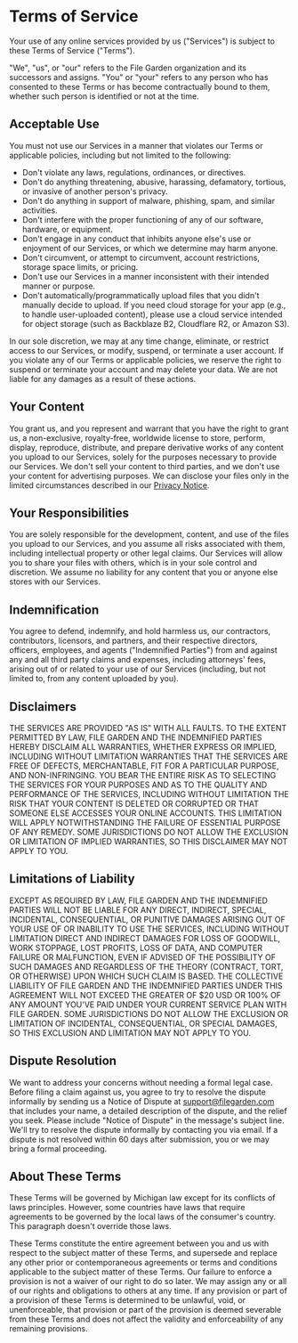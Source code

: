 # Terms of Service

Your use of any online services provided by us ("Services") is subject to these Terms of Service ("Terms").

"We", "us", or "our" refers to the File Garden organization and its successors and assigns. "You" or "your" refers to any person who has consented to these Terms or has become contractually bound to them, whether such person is identified or not at the time.

## Acceptable Use

You must not use our Services in a manner that violates our Terms or applicable policies, including but not limited to the following:

- Don't violate any laws, regulations, ordinances, or directives.
- Don't do anything threatening, abusive, harassing, defamatory, tortious, or invasive of another person's privacy.
- Don't do anything in support of malware, phishing, spam, and similar activities.
- Don't interfere with the proper functioning of any of our software, hardware, or equipment.
- Don't engage in any conduct that inhibits anyone else's use or enjoyment of our Services, or which we determine may harm anyone.
- Don't circumvent, or attempt to circumvent, account restrictions, storage space limits, or pricing.
- Don't use our Services in a manner inconsistent with their intended manner or purpose.
- Don't automatically/programmatically upload files that you didn't manually decide to upload. If you need cloud storage for your app (e.g., to handle user-uploaded content), please use a cloud service intended for object storage (such as Backblaze B2, Cloudflare R2, or Amazon S3).

In our sole discretion, we may at any time change, eliminate, or restrict access to our Services, or modify, suspend, or terminate a user account. If you violate any of our Terms or applicable policies, we reserve the right to suspend or terminate your account and may delete your data. We are not liable for any damages as a result of these actions.

## Your Content

You grant us, and you represent and warrant that you have the right to grant us, a non-exclusive, royalty-free, worldwide license to store, perform, display, reproduce, distribute, and prepare derivative works of any content you upload to our Services, solely for the purposes necessary to provide our Services. We don't sell your content to third parties, and we don't use your content for advertising purposes. We can disclose your files only in the limited circumstances described in our [Privacy Notice](/privacy).

## Your Responsibilities

You are solely responsible for the development, content, and use of the files you upload to our Services, and you assume all risks associated with them, including intellectual property or other legal claims. Our Services will allow you to share your files with others, which is in your sole control and discretion. We assume no liability for any content that you or anyone else stores with our Services.

## Indemnification

You agree to defend, indemnify, and hold harmless us, our contractors, contributors, licensors, and partners, and their respective directors, officers, employees, and agents ("Indemnified Parties") from and against any and all third party claims and expenses, including attorneys' fees, arising out of or related to your use of our Services (including, but not limited to, from any content uploaded by you).

## Disclaimers

THE SERVICES ARE PROVIDED "AS IS" WITH ALL FAULTS. TO THE EXTENT PERMITTED BY LAW, FILE GARDEN AND THE INDEMNIFIED PARTIES HEREBY DISCLAIM ALL WARRANTIES, WHETHER EXPRESS OR IMPLIED, INCLUDING WITHOUT LIMITATION WARRANTIES THAT THE SERVICES ARE FREE OF DEFECTS, MERCHANTABLE, FIT FOR A PARTICULAR PURPOSE, AND NON-INFRINGING. YOU BEAR THE ENTIRE RISK AS TO SELECTING THE SERVICES FOR YOUR PURPOSES AND AS TO THE QUALITY AND PERFORMANCE OF THE SERVICES, INCLUDING WITHOUT LIMITATION THE RISK THAT YOUR CONTENT IS DELETED OR CORRUPTED OR THAT SOMEONE ELSE ACCESSES YOUR ONLINE ACCOUNTS. THIS LIMITATION WILL APPLY NOTWITHSTANDING THE FAILURE OF ESSENTIAL PURPOSE OF ANY REMEDY. SOME JURISDICTIONS DO NOT ALLOW THE EXCLUSION OR LIMITATION OF IMPLIED WARRANTIES, SO THIS DISCLAIMER MAY NOT APPLY TO YOU.

## Limitations of Liability

EXCEPT AS REQUIRED BY LAW, FILE GARDEN AND THE INDEMNIFIED PARTIES WILL NOT BE LIABLE FOR ANY DIRECT, INDIRECT, SPECIAL, INCIDENTAL, CONSEQUENTIAL, OR PUNITIVE DAMAGES ARISING OUT OF YOUR USE OF OR INABILITY TO USE THE SERVICES, INCLUDING WITHOUT LIMITATION DIRECT AND INDIRECT DAMAGES FOR LOSS OF GOODWILL, WORK STOPPAGE, LOST PROFITS, LOSS OF DATA, AND COMPUTER FAILURE OR MALFUNCTION, EVEN IF ADVISED OF THE POSSIBILITY OF SUCH DAMAGES AND REGARDLESS OF THE THEORY (CONTRACT, TORT, OR OTHERWISE) UPON WHICH SUCH CLAIM IS BASED. THE COLLECTIVE LIABILITY OF FILE GARDEN AND THE INDEMNIFIED PARTIES UNDER THIS AGREEMENT WILL NOT EXCEED THE GREATER OF $20 USD OR 100% OF ANY AMOUNT YOU'VE PAID UNDER YOUR CURRENT SERVICE PLAN WITH FILE GARDEN. SOME JURISDICTIONS DO NOT ALLOW THE EXCLUSION OR LIMITATION OF INCIDENTAL, CONSEQUENTIAL, OR SPECIAL DAMAGES, SO THIS EXCLUSION AND LIMITATION MAY NOT APPLY TO YOU.

## Dispute Resolution

We want to address your concerns without needing a formal legal case. Before filing a claim against us, you agree to try to resolve the dispute informally by sending us a Notice of Dispute at support@filegarden.com that includes your name, a detailed description of the dispute, and the relief you seek. Please include "Notice of Dispute" in the message's subject line. We'll try to resolve the dispute informally by contacting you via email. If a dispute is not resolved within 60 days after submission, you or we may bring a formal proceeding.

## About These Terms

These Terms will be governed by Michigan law except for its conflicts of laws principles. However, some countries have laws that require agreements to be governed by the local laws of the consumer's country. This paragraph doesn't override those laws.

These Terms constitute the entire agreement between you and us with respect to the subject matter of these Terms, and supersede and replace any other prior or contemporaneous agreements or terms and conditions applicable to the subject matter of these Terms. Our failure to enforce a provision is not a waiver of our right to do so later. We may assign any or all of our rights and obligations to others at any time. If any provision or part of a provision of these Terms is determined to be unlawful, void, or unenforceable, that provision or part of the provision is deemed severable from these Terms and does not affect the validity and enforceability of any remaining provisions.
